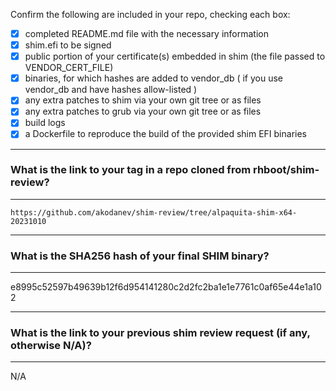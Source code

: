 Confirm the following are included in your repo, checking each box:

 - [x] completed README.md file with the necessary information
 - [x] shim.efi to be signed
 - [x] public portion of your certificate(s) embedded in shim (the file passed to VENDOR_CERT_FILE)
 - [x] binaries, for which hashes are added to vendor_db ( if you use vendor_db and have hashes allow-listed )
 - [x] any extra patches to shim via your own git tree or as files
 - [x] any extra patches to grub via your own git tree or as files
 - [x] build logs
 - [x] a Dockerfile to reproduce the build of the provided shim EFI binaries

*******************************************************************************
### What is the link to your tag in a repo cloned from rhboot/shim-review?
*******************************************************************************
`https://github.com/akodanev/shim-review/tree/alpaquita-shim-x64-20231010`

*******************************************************************************
### What is the SHA256 hash of your final SHIM binary?
*******************************************************************************
e8995c52597b49639b12f6d954141280c2d2fc2ba1e1e7761c0af65e44e1a102

*******************************************************************************
### What is the link to your previous shim review request (if any, otherwise N/A)?
*******************************************************************************
N/A
